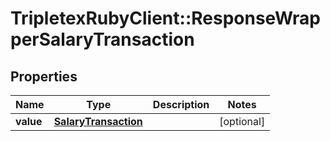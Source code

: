 # TripletexRubyClient::ResponseWrapperSalaryTransaction

## Properties
Name | Type | Description | Notes
------------ | ------------- | ------------- | -------------
**value** | [**SalaryTransaction**](SalaryTransaction.md) |  | [optional] 


